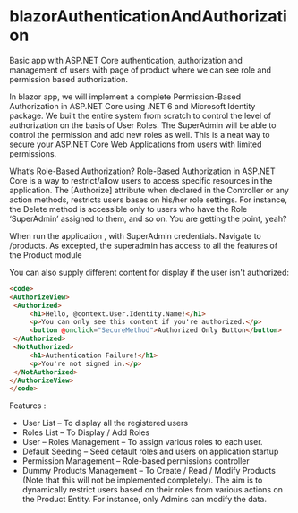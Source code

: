 # blazorAuthenticationAndAuthorization
Basic app with ASP.NET Core authentication, authorization and management of users with page of product where we can see role and permission based authorization.

In blazor app, we will implement a complete Permission-Based Authorization in ASP.NET Core using .NET 6 and Microsoft Identity package. We built the entire system from scratch to control the level of authorization on the basis of User Roles. The SuperAdmin will be able to control the permission and add new roles as well. This is a neat way to secure your ASP.NET Core Web Applications from users with limited permissions. 

What’s Role-Based Authorization?
Role-Based Authorization in ASP.NET Core is a way to restrict/allow users to access specific resources in the application. The [Authorize] attribute when declared in the Controller or any action methods, restricts users bases on his/her role settings.
For instance, the Delete method is accessible only to users who have the Role ‘SuperAdmin’ assigned to them, and so on. You are getting the point, yeah?

When run the application , with SuperAdmin credentials. Navigate to /products. As excepted, the superadmin has access to all the features of the Product module

You can also supply different content for display if the user isn't authorized:

   ``` HTML
<code>
<AuthorizeView>
    <Authorized>
        <h1>Hello, @context.User.Identity.Name!</h1>
        <p>You can only see this content if you're authorized.</p>
        <button @onclick="SecureMethod">Authorized Only Button</button>
    </Authorized>
    <NotAuthorized>
        <h1>Authentication Failure!</h1>
        <p>You're not signed in.</p>
    </NotAuthorized>
</AuthorizeView>
</code>
   ```


Features :
- User List – To display all the registered users
- Roles List – To Display / Add Roles
- User – Roles Management – To assign various roles to each user.
- Default Seeding – Seed default roles and users on application startup
- Permission Management – Role-based permissions controller
- Dummy Products Management – To Create / Read / Modify Products (Note that this will not be implemented completely). The aim is to dynamically restrict users based on their roles from various actions on the Product Entity. For instance, only Admins can modify the data.
